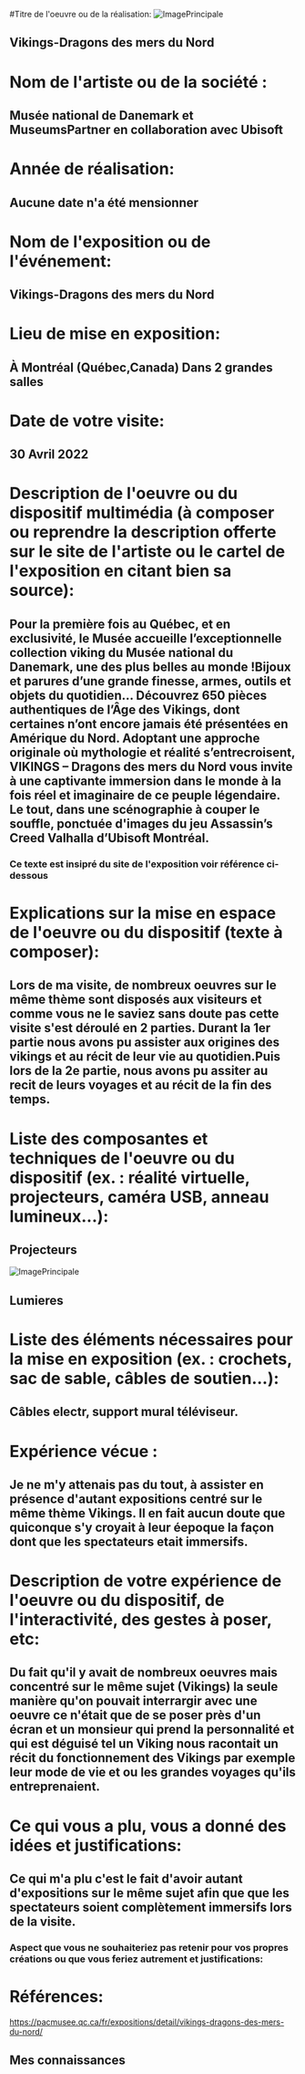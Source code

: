 #Titre de l'oeuvre ou de la réalisation:
![ImagePrincipale](medias/debut.PNG)
## Vikings-Dragons des mers du Nord

# Nom de l'artiste ou de la société :
## Musée national de Danemark et MuseumsPartner en collaboration avec Ubisoft 

# Année de réalisation:
## Aucune date n'a été mensionner

# Nom de l'exposition ou de l'événement:
## Vikings-Dragons des mers du Nord

# Lieu de mise en exposition:
## À Montréal (Québec,Canada) Dans 2 grandes salles

# Date de votre visite:
## 30 Avril 2022

# Description de l'oeuvre ou du dispositif multimédia (à composer ou reprendre la description offerte sur le site de l'artiste ou le cartel de l'exposition en citant bien sa source):
## Pour la première fois au Québec, et en exclusivité, le Musée accueille l’exceptionnelle collection viking du Musée national du Danemark, une des plus belles au monde !Bijoux et parures d’une grande finesse, armes, outils et objets du quotidien… Découvrez 650 pièces authentiques de l’Âge des Vikings, dont certaines n’ont encore jamais été présentées en Amérique du Nord. Adoptant une approche originale où mythologie et réalité s’entrecroisent, VIKINGS – Dragons des mers du Nord vous invite à une captivante immersion dans le monde à la fois réel et imaginaire de ce peuple légendaire. Le tout, dans une scénographie à couper le souffle, ponctuée d'images du jeu Assassin’s Creed Valhalla d’Ubisoft Montréal.
### Ce texte est insipré du site de l'exposition voir référence ci-dessous

# Explications sur la mise en espace de l'oeuvre ou du dispositif (texte à composer):
  ## Lors de ma visite, de nombreux oeuvres sur le même thème sont disposés aux visiteurs et  comme vous ne le saviez sans doute pas cette visite s'est déroulé en 2 parties. Durant la 1er partie nous avons pu assister aux origines des vikings et au récit de leur vie au quotidien.Puis lors de la 2e partie, nous avons pu assiter au recit de leurs voyages et au récit de la fin des temps.

# Liste des composantes et techniques de l'oeuvre ou du dispositif (ex. : réalité virtuelle, projecteurs, caméra USB, anneau lumineux...):
## Projecteurs
![ImagePrincipale](medias/projecteur.PNG)
## Lumieres

# Liste des éléments nécessaires pour la mise en exposition (ex. : crochets, sac de sable, câbles de soutien...):
## Câbles electr, support mural téléviseur.

# Expérience vécue :
## Je ne m'y attenais pas  du tout, à assister en présence d'autant expositions centré sur le même thème Vikings. Il en fait aucun doute que quiconque s'y croyait à leur éepoque la façon dont que les spectateurs etait immersifs.

# Description de votre expérience de l'oeuvre ou du dispositif, de l'interactivité, des gestes à poser, etc:
## Du fait qu'il y avait de nombreux oeuvres mais concentré sur le même sujet (Vikings) la seule manière qu'on pouvait interrargir avec une oeuvre ce n'était que de se poser près d'un écran et un monsieur qui prend la personnalité et qui est déguisé tel un  Viking nous racontait un récit du fonctionnement des Vikings par exemple leur mode de vie et ou les grandes voyages qu'ils entreprenaient.

# Ce qui vous a plu, vous a donné des idées et justifications:
## Ce qui m'a plu c'est le fait d'avoir  autant d'expositions sur le même sujet afin que que les spectateurs soient complètement immersifs lors de la visite.

### Aspect que vous ne souhaiteriez pas retenir pour vos propres créations ou que vous feriez autrement et justifications:

# Références:
https://pacmusee.qc.ca/fr/expositions/detail/vikings-dragons-des-mers-du-nord/
## Mes connaissances
